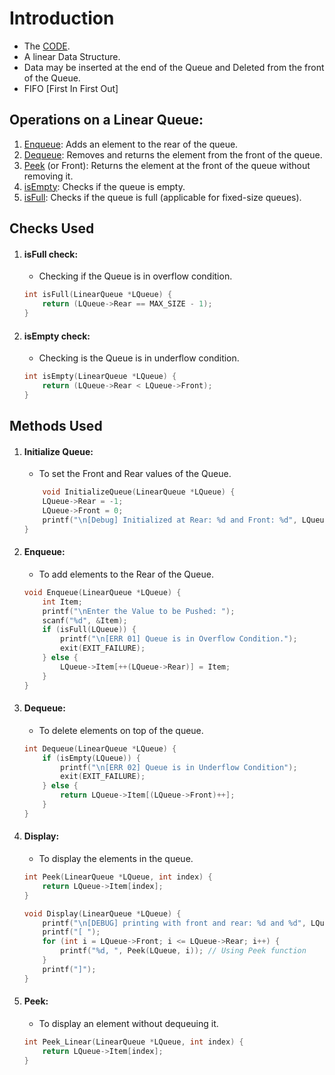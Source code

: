 # Introduction
- The [CODE](../Data_Structures/modules/Linear_Queue.c).
- A linear Data Structure.
- Data may be inserted at the end of the Queue and Deleted from the front of the Queue.
- FIFO [First In First Out]

## Operations on a Linear Queue:
1. [Enqueue](#enqueue): Adds an element to the rear of the queue.
2. [Dequeue](#dequeue): Removes and returns the element from the front of the queue.
3. [Peek](#peek) (or Front): Returns the element at the front of the queue without removing it.
4. [isEmpty](#isempty-check): Checks if the queue is empty.
5. [isFull](#isfull-check): Checks if the queue is full (applicable for fixed-size queues).

## Checks Used
1. #### **isFull** check:
    - Checking if the Queue is in overflow condition. 
    ```c
    int isFull(LinearQueue *LQueue) {
        return (LQueue->Rear == MAX_SIZE - 1);
    }
    ```
2. #### **isEmpty** check: 
    - Checking is the Queue is in underflow condition.
    ```c
    int isEmpty(LinearQueue *LQueue) {
        return (LQueue->Rear < LQueue->Front);
    }
    ```

## Methods Used
1. #### **Initialize** **Queue**: 
    - To set the Front and Rear values of the Queue.
    ```c
        void InitializeQueue(LinearQueue *LQueue) {
        LQueue->Rear = -1;
        LQueue->Front = 0;
        printf("\n[Debug] Initialized at Rear: %d and Front: %d", LQueue->Rear, LQueue->Front);
    }
    ```
2. #### **Enqueue**:
    - To add elements to the Rear of the Queue.
    ```c
    void Enqueue(LinearQueue *LQueue) {
        int Item;
        printf("\nEnter the Value to be Pushed: ");
        scanf("%d", &Item);
        if (isFull(LQueue)) {
            printf("\n[ERR 01] Queue is in Overflow Condition.");
            exit(EXIT_FAILURE);
        } else {
            LQueue->Item[++(LQueue->Rear)] = Item;
        }
    }
    ```

3. #### **Dequeue**:
    - To delete elements on top of the queue.
    ```c
    int Dequeue(LinearQueue *LQueue) {
        if (isEmpty(LQueue)) {
            printf("\n[ERR 02] Queue is in Underflow Condition");
            exit(EXIT_FAILURE);
        } else {
            return LQueue->Item[(LQueue->Front)++];
        }
    }
    ```

4. #### **Display**:
    - To display the elements in the queue.
    ```c
    int Peek(LinearQueue *LQueue, int index) {
        return LQueue->Item[index];
    }

    void Display(LinearQueue *LQueue) {
        printf("\n[DEBUG] printing with front and rear: %d and %d", LQueue->Front, LQueue->Rear);
        printf("[ ");
        for (int i = LQueue->Front; i <= LQueue->Rear; i++) {
            printf("%d, ", Peek(LQueue, i)); // Using Peek function
        }
        printf("]");
    }
    ```
5. #### **Peek**:
    - To display an element without dequeuing it.
    ```c
    int Peek_Linear(LinearQueue *LQueue, int index) {
        return LQueue->Item[index];
    }
    ```